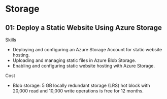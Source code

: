 # Storage

## 01: Deploy a Static Website Using Azure Storage

Skills
* Deploying and configuring an Azure Storage Account for static website hosting.
* Uploading and managing static files in Azure Blob Storage.
* Enabling and configuring static website hosting with Azure Storage.

Cost
* Blob storage: 5 GB locally redundant storage (LRS) hot block with 20,000 read and 10,000 write operations is free for 12 months.